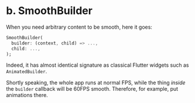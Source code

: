 # b. SmoothBuilder

When you need arbitrary content to be smooth, here it goes:

```dart
SmoothBuilder(
  builder: (context, child) => ...,
  child: ...,
);
```

Indeed, it has almost identical signature as classical Flutter widgets such as `AnimatedBuilder`.

Shortly speaking, the whole app runs at normal FPS, while the thing *inside* the `builder` callback will be 60FPS smooth. Therefore, for example, put animations there.
